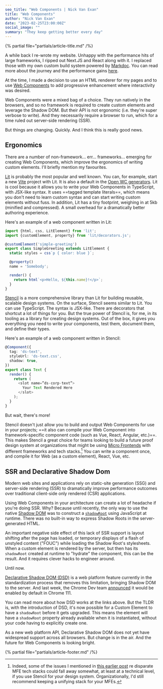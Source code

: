 ```yaml
---
seo_title: "Web Components | Nick Van Exan"
title: "Web Components"
author: "Nick Van Exan"
date: "2023-02-25T23:00:00Z"
social_image: ""
summary: "They keep getting better every day"
---
```


{% partial file="partials/article-title.md" /%}

A while back I re-wrote my website. Unhappy with the performance hits of large frameworks, I ripped out Next.JS and React along with it. I replaced those with my own custom build system powered by [Markdoc](https://markdoc.dev/). You can read more about the journey and the performance gains [here](https://nick.vanexan.ca/posts/markdoc).

At the time, I made a decision to use an HTML renderer for my pages and to use [Web Components](https://developer.mozilla.org/en-US/docs/Web/Web_Components) to add progressive enhancement where interactivity was desired. 

Web Components were a mixed bag of a choice. They run natively in the browsers, and so no framework is required to create custom elements and leverage the Shadow DOM. But their API is not ergonomic (i.e. they're super verbose to write). And they necessarily require a browser to run, which for a time ruled out server-side rendering (SSR).

But things are changing. Quickly. And I think this is really good news.

## Ergonomics

There are a number of non-framework... err... frameworks... emerging for creating Web Components, which improve the ergonomics of writing custom elements. I'll briefly mention my favourites.

[Lit](https://lit.dev/) is probably the most popular and well known. You can, for example, start a new [Vite](https://vitejs.dev/) project with Lit. It is also a default in the [Open WC generators](https://open-wc.org/docs/development/generator/). Lit is cool because it allows you to write your Web Components in TypeScript, with JSX-like syntax. It uses ==tagged template literals==, which means you don't need to learn custom syntax and can start writing custom elements without fuss. In addition, Lit has a tiny footprint, weighing in at 5kb (minified and compressed). A small overhead for a dramatically better authoring experience.

Here's an example of a web component written in Lit:

```typescript
import {html, css, LitElement} from 'lit';
import {customElement, property} from 'lit/decorators.js';

@customElement('simple-greeting')
export class SimpleGreeting extends LitElement {
  static styles = css`p { color: blue }`;

  @property()
  name = 'Somebody';

  render() {
    return html`<p>Hello, ${this.name}!</p>`;
  }
}
```

[Stencil](https://stenciljs.com/) is a more comprehensive library than Lit for building reusable, scalable design systems. On the surface, Stencil seems similar to Lit. You can use TypeScript. The syntax is JSX-like. There are decorators that shortcut a lot of things for you. But the true power of Stencil is, for me, in its tooling as a library for creating design systems. Out of the box, it gives you everything you need to write your components, test them, document them, and define their types. 

Here's an example of a web component written in Stencil:

```typescript
@Component({
  tag: 'ds-text',
  styleUrl: 'ds-text.css',
  shadow: true,
})
export class Text {
  render() {
    return (
      <slot name=”ds-corp-text”>
        Your Text Rendered Here
      </slot>
    );
  }
}
```

But wait, there's more!

Stencil doesn't just allow you to build and output Web Components for use in your projects; ==it also can compile your Web Component into framework-specific component code (such as Vue, React, Angular, etc.)==. This makes Stencil a great choice for teams looking to build a future proof design system at organizations that might be using [Micro Frontends](https://nick.vanexan.ca/posts/micro-frontends) with different frameworks and tech stacks.[^1] You can write a component once, and compile it for Web (as a custom element), React, Vue, etc. 

## SSR and Declarative Shadow Dom

Modern web sites and applications rely on static-site generation (SSG) and server-side rendering (SSR) to dramatically improve performance outcomes over traditional client-side only rendered (CSR) applications.

Using Web Components in your architecture can create a lot of headache if you're doing SSR. Why? Because until recently, the only way to use the native [Shadow DOM](https://developer.mozilla.org/en-US/docs/Web/Web_Components/Using_shadow_DOM) was to construct a [`shadowRoot`](https://developer.mozilla.org/en-US/docs/Web/API/Element/shadowRoot) using JavaScript at runtime. There was no built-in way to express Shadow Roots in the server-generated HTML.

An important negative side effect of this lack of SSR support is layout shifting after the page has loaded, or temporary displays of a flash of unstyled content ("FOUC") while loading the Shadow Root's stylesheets. When a custom element is rendered by the server, but then has its `shadowRoot` created at runtime to "hydrate" the component, this can be the result. And it requires clever hacks to engineer around.

Until now. 

[Declarative Shadow DOM (DSD)](https://developer.chrome.com/articles/declarative-shadow-dom/) is a web platform feature currently in the standardization process that removes this limitation, bringing Shadow DOM to the server. And last week, the Chrome Dev team [announced](https://developer.chrome.com/articles/declarative-shadow-dom/) it would be enabled by default in Chrome 111.

You can read more about how DSD works at the links above. But the TLDR is, with the introduction of DSD, it's now possible for a Custom Element to have a `shadowRoot` before it gets upgraded. This means the element will have a `shadowRoot` property already available when it is instantiated, without your code having to explicitly create one.

As a new web platform API, Declarative Shadow DOM does not yet have widespread support across all browsers. But change is in the air. And the future for Web Components is looking bright.

{% partial file="partials/article-footer.md" /%}

[^1]: Indeed, some of the issues I mentioned in [this earlier post](https://nick.vanexan.ca/posts/micro-frontends) re disparate MFE tech stacks could fall away somewhat, at least at a technical level, if you use Stencil for your design system. Organizationally, I'd still recommend keeping a unifying stack for your MFEs.
